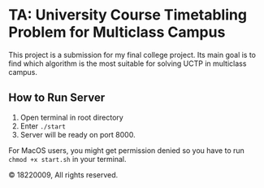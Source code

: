 # TA: University Course Timetabling Problem for Multiclass Campus

This project is a submission for my final college project. Its main goal is to find which algorithm is the most suitable for solving UCTP in multiclass campus.

## How to Run Server

1. Open terminal in root directory
2. Enter `./start`
3. Server will be ready on port 8000.

For MacOS users, you might get permission denied so you have to run `chmod +x start.sh` in your terminal.

&copy; 18220009, All rights reserved.